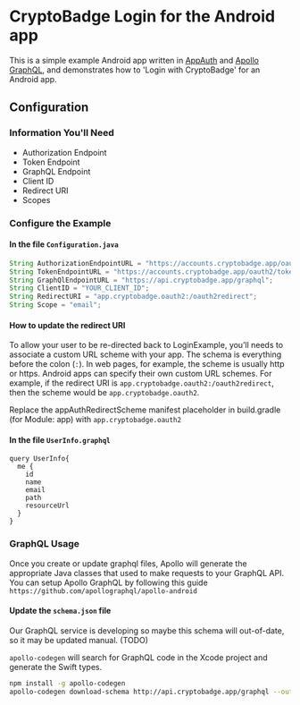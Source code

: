 # CryptoBadge Login for the Android app

This is a simple example Android app written in [AppAuth](https://appauth.io/) and [Apollo GraphQL](https://www.apollographql.com/), and demonstrates how to 'Login with CryptoBadge' for an Android app.

## Configuration

### Information You'll Need

* Authorization Endpoint
* Token Endpoint
* GraphQL Endpoint
* Client ID
* Redirect URI
* Scopes

### Configure the Example

#### In the file `Configuration.java`

```java
String AuthorizationEndpointURL = "https://accounts.cryptobadge.app/oauth2/authorize";
String TokenEndpointURL = "https://accounts.cryptobadge.app/oauth2/token";
String GraphQlEndpointURL = "https://api.cryptobadge.app/graphql";
String ClientID = "YOUR_CLIENT_ID";
String RedirectURI = "app.cryptobadge.oauth2:/oauth2redirect";
String Scope = "email";
```

#### How to update the redirect URI

To allow your user to be re-directed back to LoginExample, you’ll needs to associate a custom URL scheme with your app. The schema is everything before the colon (`:`). In web pages, for example, the scheme is usually http or https. Android apps can specify their own custom URL schemes. For example, if the redirect URI is `app.cryptobadge.oauth2:/oauth2redirect`, then the scheme would be `app.cryptobadge.oauth2`.

Replace the appAuthRedirectScheme manifest placeholder in build.gradle (for Module: app) with `app.cryptobadge.oauth2`


#### In the file `UserInfo.graphql`

```
query UserInfo{
  me {
    id
    name
    email
    path
    resourceUrl
  }
}
```


### GraphQL Usage

Once you create or update graphql files, Apollo will generate the appropriate Java classes that used to make requests to your GraphQL API. You can setup Apollo GraphQL by following this guide `https://github.com/apollographql/apollo-android`


#### Update the `schema.json` file

Our GraphQL service is developing so maybe this schema will out-of-date, so it may be updated manual. (TODO)

`apollo-codegen` will search for GraphQL code in the Xcode project and generate the Swift types.

```sh
npm install -g apollo-codegen
apollo-codegen download-schema http://api.cryptobadge.app/graphql --output schema
```
